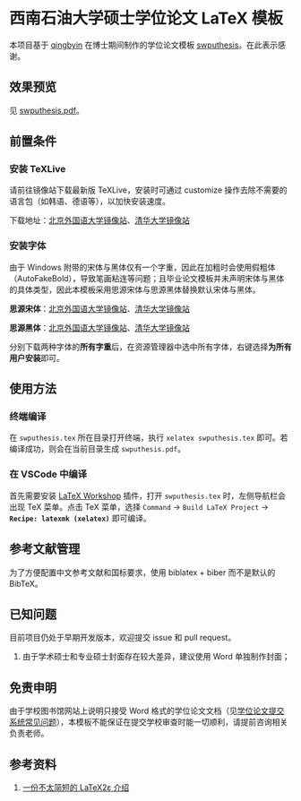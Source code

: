# 西南石油大学硕士学位论文 LaTeX 模板

本项目基于 [qingbyin](https://github.com/qingbyin) 在博士期间制作的学位论文模板 [swputhesis](https://github.com/qingbyin/swputhesis)。在此表示感谢。

## 效果预览
见 [swputhesis.pdf](https://github.com/sudrizzz/swputhesis/blob/main/swputhesis.pdf)。

## 前置条件

### 安装 TeXLive
请前往镜像站下载最新版 TeXLive，安装时可通过 customize 操作去除不需要的语言包（如韩语、德语等），以加快安装速度。

下载地址：[北京外国语大学镜像站](https://mirrors.bfsu.edu.cn/CTAN/systems/texlive/Images/)、[清华大学镜像站](https://mirrors.tuna.tsinghua.edu.cn/CTAN/systems/texlive/Images/)

### 安装字体
由于 Windows 附带的宋体与黑体仅有一个字重，因此在加粗时会使用假粗体（AutoFakeBold），导致笔画粘连等问题；且毕业论文模板并未声明宋体与黑体的具体类型，因此本模板采用思源宋体与思源黑体替换默认宋体与黑体。

**思源宋体**：[北京外国语大学镜像站](https://mirrors.bfsu.edu.cn/adobe-fonts/source-han-serif/SubsetOTF/CN/)、[清华大学镜像站](https://mirrors.tuna.tsinghua.edu.cn/adobe-fonts/source-han-serif/SubsetOTF/CN/)

**思源黑体**：[北京外国语大学镜像站](https://mirrors.bfsu.edu.cn/adobe-fonts/source-han-sans/SubsetOTF/CN/)、[清华大学镜像站](https://mirrors.tuna.tsinghua.edu.cn/adobe-fonts/source-han-sans/SubsetOTF/CN/)

分别下载两种字体的**所有字重**后，在资源管理器中选中所有字体，右键选择**为所有用户安装**即可。

## 使用方法
### 终端编译
在 `swputhesis.tex` 所在目录打开终端，执行 `xelatex swputhesis.tex`  即可。若编译成功，则会在当前目录生成 `swputhesis.pdf`。

### 在 VSCode 中编译
首先需要安装 [LaTeX Workshop](https://marketplace.visualstudio.com/items?itemName=James-Yu.latex-workshop) 插件，打开 `swputhesis.tex` 时，左侧导航栏会出现 TeX 菜单。点击 TeX 菜单，选择 `Command` -> `Build LaTeX Project` -> **`Recipe: latexmk (xelatex)`** 即可编译。

## 参考文献管理
为了方便配置中文参考文献和国标要求，使用 biblatex + biber 而不是默认的 BibTeX。

## 已知问题
目前项目仍处于早期开发版本，欢迎提交 issue 和 pull request。
1. 由于学术硕士和专业硕士封面存在较大差异，建议使用 Word 单独制作封面；

## 免责申明
由于学校图书馆网站上说明只接受 Word 格式的学位论文文档（见[学位论文提交系统常见问题](https://lib.swpu.edu.cn/95_80/mason/0317x/faq.html?q=13#a)），本模板不能保证在提交学校审查时能一切顺利，请提前咨询相关负责老师。

## 参考资料

1. [一份不太简短的 LaTeX2ε 介绍](https://mirrors.bfsu.edu.cn/CTAN/info/lshort/chinese/lshort-zh-cn.pdf)